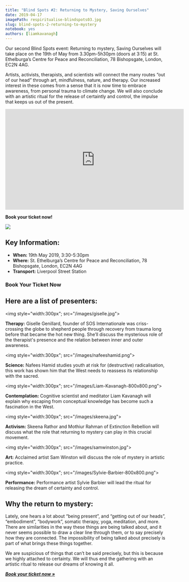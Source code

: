 ```yaml
---
title: "Blind Spots #2: Returning to Mystery, Saving Ourselves"
date: 2019-04-17
imagePath: respiritualise-blindspots03.jpg
slug: blind-spots-2-returning-to-mystery
notebook: yes
authors: [liamkavanagh]
---
```


<!-- tito script so we can embed booking form -->
<script src='https://js.tito.io/v1' async></script>

Our second Blind Spots event: Returning to mystery, Saving Ourselves will take place on the 19th of May from 3.30pm-5h30pm (doors at 3:15) at  St. Ethelburga’s Centre for Peace and Reconciliation, 78 Bishopsgate, London, EC2N 4AG.

Artists, activists, therapists, and scientists will connect the many routes “out of our head” through art, mindfulness, nature, and therapy. Our increased interest in these comes from a sense that it is now time to embrace awareness, from personal trauma to climate change. We will also conclude with an artistic ritual for the release of certaintly and control, the impulse that keeps us out of the present.

<iframe width="560" height="315" src="https://www.youtube.com/embed/kp6GT38-x8s" frameborder="0" allow="accelerometer; autoplay; encrypted-media; gyroscope; picture-in-picture" allowfullscreen></iframe>

**Book your ticket now!**

<tito-widget event="art-earth-tech/respiritualizing-society"></tito-widget>


<img src="/images/respiritualise-blindspots03.jpg">

## Key Information:

* **When:** 19th May 2019, 3:30-5:30pm
* **Where:** St. Ethelburga’s Centre for Peace and Reconciliation, 78 Bishopsgate, London, EC2N 4AG
* **Transport:** Liverpool Street Station

### Book Your Ticket Now

<tito-widget event="art-earth-tech/respiritualizing-society"></tito-widget>

## Here are a list of presenters:

<img style="width:300px"; src="/images/giselle.jpg">

**Therapy:**  Giselle Genillard, founder of SOS Internationale was criss-crossing the globe to shepherd people through recovery from trauma long before that became the hot new thing.  She’ll discuss the mysterious role of the therapist's presence and the relation between inner and outer awareness.

<img style="width:300px"; src="/images/nafeeshamid.png">

**Science:** Nafees Hamid studies youth at risk for (destructive) radicalisation, this work has shown him that the West needs to reassess its relationship with the sacred.

<img style="width:300px"; src="/images/Liam-Kavanagh-800x800.png">

**Contemplation:** Cognitive scientist and meditator Liam Kavanagh will explain why escaping from conceptual knowledge has become such a fascination in the West.

<img style="width:300px"; src="/images/skeena.jpg">

**Activism:** Skeena Rathor and Mothiur Rahman of Extinction Rebellion will discuss what the role that returning to mystery can play in this crucial movement.

<img style="width:300px"; src="/images/samwinston.jpg">

**Art:** Acclaimed artist Sam Winston will discuss the role of mystery in artistic practice.

<img style="width:300px"; src="/images/Sylvie-Barbier-800x800.png">

**Performance:** Performance artist Sylvie Barbier will lead the ritual for releasing the dream of certainty and control.


## Why the return to mystery:

Lately, one hears a lot about “being present”, and “getting out of our heads”, “embodiment”, “bodywork”, somatic therapy, yoga, meditation, and more. There are similarities in the way these things are being talked about, and it never seems possible to draw a clear line through them, or to say precisely how they are connected. The impossibility of being talked about precisely is part of what brings these things together.

We are suspicious of things that can’t be said precisely, but this is because we highly attached to certainty. We will thus end the gathering with an artistic ritual to release our dreams of knowing it all.

***[Book your ticket now &raquo;][book]***

[book]: https://ti.to/art-earth-tech/respiritualizing-society
